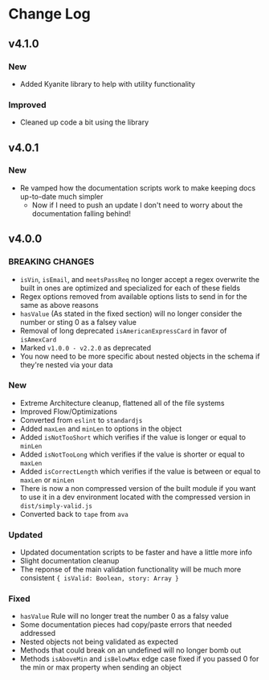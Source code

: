 # Change Log

## v4.1.0

### New

- Added Kyanite library to help with utility functionality

### Improved

- Cleaned up code a bit using the library

## v4.0.1

### New

- Re vamped how the documentation scripts work to make keeping docs up-to-date much simpler
  - Now if I need to push an update I don't need to worry about the documentation falling behind!

## v4.0.0

### BREAKING CHANGES

- `isVin`, `isEmail`, and `meetsPassReq` no longer accept a regex overwrite the built in ones are optimized and specialized for each of these fields
- Regex options removed from available options lists to send in for the same as above reasons
- `hasValue` (As stated in the fixed section) will no longer consider the number or sting 0 as a falsey value
- Removal of long deprecated `isAmericanExpressCard` in favor of `isAmexCard`
- Marked `v1.0.0 - v2.2.0` as deprecated
- You now need to be more specific about nested objects in the schema if they're nested via your data

### New

- Extreme Architecture cleanup, flattened all of the file systems
- Improved Flow/Optimizations
- Converted from `eslint` to `standardjs`
- Added `maxLen` and `minLen` to options in the object
- Added `isNotTooShort` which verifies if the value is longer or equal to `minLen`
- Added `isNotTooLong` which verifies if the value is shorter or equal to `maxLen`
- Added `isCorrectLength` which verifies if the value is between or equal to `maxLen` or `minLen`
- There is now a non compressed version of the built module if you want to use it in a dev environment located with the compressed version in `dist/simply-valid.js`
- Converted back to `tape` from `ava`

### Updated

- Updated documentation scripts to be faster and have a little more info
- Slight documentation cleanup
- The reponse of the main validation functionality will be much more consistent `{ isValid: Boolean, story: Array }`

### Fixed

- `hasValue` Rule will no longer treat the number 0 as a falsy value
- Some documentation pieces had copy/paste errors that needed addressed
- Nested objects not being validated as expected
- Methods that could break on an undefined will no longer bomb out
- Methods `isAboveMin` and `isBelowMax` edge case fixed if you passed 0 for the min or max property when sending an object
